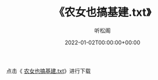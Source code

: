 ﻿---
title:  《农女也搞基建.txt》
date:   2022-01-02T00:00:00+00:00
author: 听松阁
layout: post
permalink: /农女也搞基建/
categories: 小说
tags: [小说]
---

点击《 [农女也搞基建.txt](http://img.660000.xyz/bookstukust/book/bntxt/10/农女也搞基建.txt)》进行下载